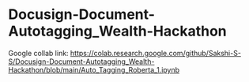 # Docusign-Document-Autotagging_Wealth-Hackathon

Google collab link: https://colab.research.google.com/github/Sakshi-S-S/Docusign-Document-Autotagging_Wealth-Hackathon/blob/main/Auto_Tagging_Roberta_1.ipynb
